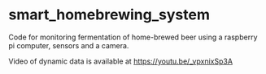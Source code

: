 # smart_homebrewing_system
Code for monitoring fermentation of home-brewed beer using a raspberry pi computer, sensors and a camera.

Video of dynamic data is available at
https://youtu.be/_vpxnixSp3A
